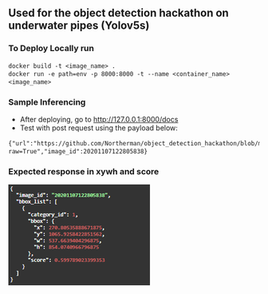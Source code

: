 ## Used for the object detection hackathon on underwater pipes (Yolov5s)


### To Deploy Locally run
```
docker build -t <image_name> .
docker run -e path=env -p 8000:8000 -t --name <container_name> <image_name>
```

### Sample Inferencing
- After deploying, go to http://127.0.0.1:8000/docs
- Test with post request using the payload below:

```
{"url":"https://github.com/Northerman/object_detection_hackathon/blob/main/20201107122805838.png?raw=True","image_id":20201107122805838}
```

### Expected response in xywh and score
![alt text](https://github.com/Northerman/object_detection_hackathon/blob/main/expected_response.png?raw=true)


